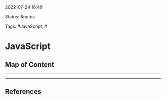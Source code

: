 2022-07-24 16:49

Status: #notes

Tags: #JavaScript, #

# JavaScript

## Map of Content
---




---
## References
